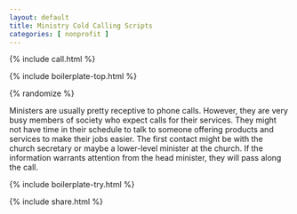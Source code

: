 ```yaml
---
layout: default
title: Ministry Cold Calling Scripts
categories: [ nonprofit ]
---
```


{% include call.html %}

{% include boilerplate-top.html %}


{% randomize %}

Ministers are usually pretty receptive to phone calls.  However, they are very busy members of society who expect calls for their services.  They might not have time in their schedule to talk to someone offering products and services to make their jobs easier.  The first contact might be with the church secretary or maybe a lower-level minister at the church.  If the information warrants attention from the head minister, they will pass along the call.

{% include boilerplate-try.html %}

{% include share.html %}